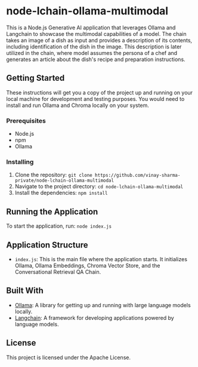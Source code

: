 # node-lchain-ollama-multimodal
This is a Node.js Generative AI application that leverages Ollama and Langchain to showcase the multimodal capabilities of a model. The chain takes an image of a dish as input and provides a description of its contents, including identification of the dish in the image. This description is later utilized in the chain, where model assumes the persona of a chef and generates an article about the dish's recipe and preparation instructions.

## Getting Started

These instructions will get you a copy of the project up and running on your local machine for development and testing purposes. You would need to install and run Ollama and Chroma locally on your system.

### Prerequisites

- Node.js
- npm
- Ollama

### Installing

1. Clone the repository: `git clone https://github.com/vinay-sharma-private/node-lchain-ollama-multimodal`
2. Navigate to the project directory: `cd node-lchain-ollama-multimodal`
3. Install the dependencies: `npm install`

## Running the Application

To start the application, run: `node index.js`

## Application Structure

- `index.js`: This is the main file where the application starts. It initializes Ollama, Ollama Embeddings, Chroma Vector Store, and the Conversational Retrieval QA Chain.

## Built With

- [Ollama](https://ollama.ai/): A library for getting up and running with large language models locally.
- [Langchain](https://www.langchain.com/): A framework for developing applications powered by language models.

## License

This project is licensed under the Apache License.